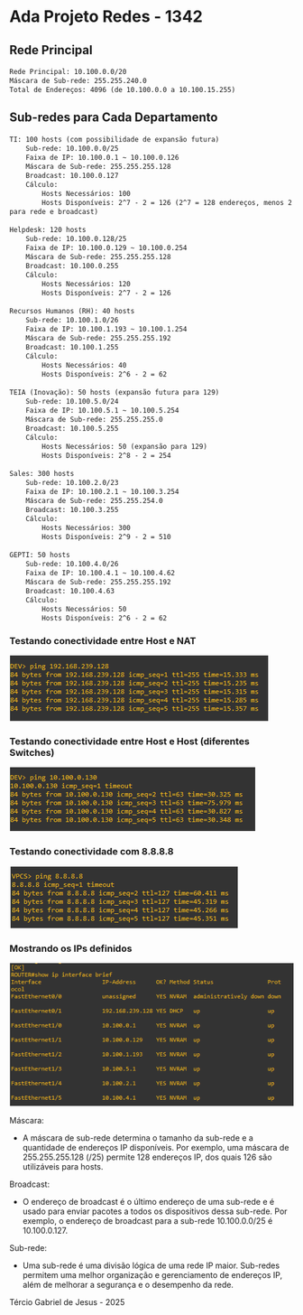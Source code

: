 # Ada Projeto Redes - 1342

## Rede Principal

    Rede Principal: 10.100.0.0/20
    Máscara de Sub-rede: 255.255.240.0
    Total de Endereços: 4096 (de 10.100.0.0 a 10.100.15.255)

## Sub-redes para Cada Departamento

    TI: 100 hosts (com possibilidade de expansão futura)
        Sub-rede: 10.100.0.0/25
        Faixa de IP: 10.100.0.1 ~ 10.100.0.126
        Máscara de Sub-rede: 255.255.255.128
        Broadcast: 10.100.0.127
        Cálculo:
            Hosts Necessários: 100
            Hosts Disponíveis: 2^7 - 2 = 126 (2^7 = 128 endereços, menos 2 para rede e broadcast)

    Helpdesk: 120 hosts
        Sub-rede: 10.100.0.128/25
        Faixa de IP: 10.100.0.129 ~ 10.100.0.254
        Máscara de Sub-rede: 255.255.255.128
        Broadcast: 10.100.0.255
        Cálculo:
            Hosts Necessários: 120
            Hosts Disponíveis: 2^7 - 2 = 126

    Recursos Humanos (RH): 40 hosts
        Sub-rede: 10.100.1.0/26
        Faixa de IP: 10.100.1.193 ~ 10.100.1.254
        Máscara de Sub-rede: 255.255.255.192
        Broadcast: 10.100.1.255
        Cálculo:
            Hosts Necessários: 40
            Hosts Disponíveis: 2^6 - 2 = 62

    TEIA (Inovação): 50 hosts (expansão futura para 129)
        Sub-rede: 10.100.5.0/24
        Faixa de IP: 10.100.5.1 ~ 10.100.5.254
        Máscara de Sub-rede: 255.255.255.0
        Broadcast: 10.100.5.255
        Cálculo:
            Hosts Necessários: 50 (expansão para 129)
            Hosts Disponíveis: 2^8 - 2 = 254

    Sales: 300 hosts
        Sub-rede: 10.100.2.0/23
        Faixa de IP: 10.100.2.1 ~ 10.100.3.254
        Máscara de Sub-rede: 255.255.254.0
        Broadcast: 10.100.3.255
        Cálculo:
            Hosts Necessários: 300
            Hosts Disponíveis: 2^9 - 2 = 510

    GEPTI: 50 hosts
        Sub-rede: 10.100.4.0/26
        Faixa de IP: 10.100.4.1 ~ 10.100.4.62
        Máscara de Sub-rede: 255.255.255.192
        Broadcast: 10.100.4.63
        Cálculo:
            Hosts Necessários: 50
            Hosts Disponíveis: 2^6 - 2 = 62

### Testando conectividade entre Host e NAT
<img src="./imgs/dev-nat.png" />

### Testando conectividade entre Host e Host (diferentes Switches)
<img src="./imgs/dev-rh.png" />

### Testando conectividade com 8.8.8.8
<img src="./imgs/pc-8.8.8.8.png" />

### Mostrando os IPs definidos
<img src="./imgs/show-ip.png" />

Máscara:
- A máscara de sub-rede determina o tamanho da sub-rede e a quantidade de endereços IP disponíveis. Por exemplo, uma máscara de 255.255.255.128 (/25) permite 128 endereços IP, dos quais 126 são utilizáveis para hosts.

Broadcast:
- O endereço de broadcast é o último endereço de uma sub-rede e é usado para enviar pacotes a todos os dispositivos dessa sub-rede. Por exemplo, o endereço de broadcast para a sub-rede 10.100.0.0/25 é 10.100.0.127.

Sub-rede:
- Uma sub-rede é uma divisão lógica de uma rede IP maior. Sub-redes permitem uma melhor organização e gerenciamento de endereços IP, além de melhorar a segurança e o desempenho da rede.

Tércio Gabriel de Jesus - 2025
